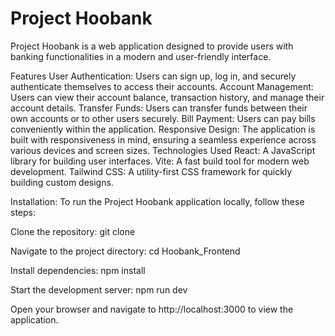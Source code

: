 # Project Hoobank
Project Hoobank is a web application designed to provide users with banking functionalities in a modern and user-friendly interface.

Features
User Authentication: Users can sign up, log in, and securely authenticate themselves to access their accounts.
Account Management: Users can view their account balance, transaction history, and manage their account details.
Transfer Funds: Users can transfer funds between their own accounts or to other users securely.
Bill Payment: Users can pay bills conveniently within the application.
Responsive Design: The application is built with responsiveness in mind, ensuring a seamless experience across various devices and screen sizes.
Technologies Used
React: A JavaScript library for building user interfaces.
Vite: A fast build tool for modern web development.
Tailwind CSS: A utility-first CSS framework for quickly building custom designs.




Installation:
To run the Project Hoobank application locally, follow these steps:

Clone the repository:
git clone 


Navigate to the project directory:
cd Hoobank_Frontend


Install dependencies:
npm install



Start the development server:
npm run dev


Open your browser and navigate to http://localhost:3000 to view the application.
